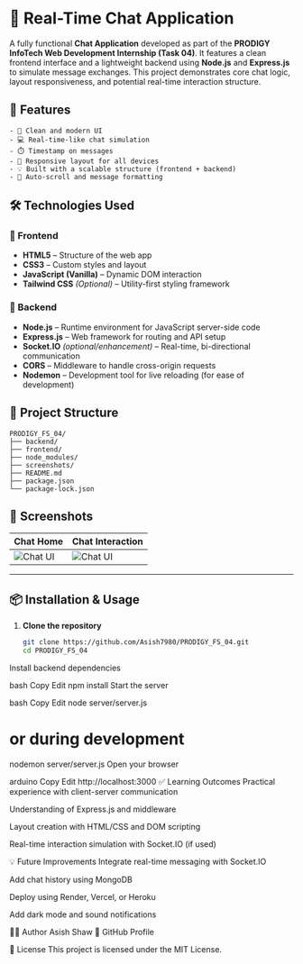 # 💬 Real-Time Chat Application

A fully functional **Chat Application** developed as part of the **PRODIGY InfoTech Web Development Internship (Task 04)**. It features a clean frontend interface and a lightweight backend using **Node.js** and **Express.js** to simulate message exchanges. This project demonstrates core chat logic, layout responsiveness, and potential real-time interaction structure.



## 🚀 Features
```
- 🎨 Clean and modern UI
- 💻 Real-time-like chat simulation
- ⏱️ Timestamp on messages
- 📱 Responsive layout for all devices
- 💡 Built with a scalable structure (frontend + backend)
- 🔄 Auto-scroll and message formatting
```


## 🛠️ Technologies Used

### 🔧 Frontend
- **HTML5** – Structure of the web app
- **CSS3** – Custom styles and layout
- **JavaScript (Vanilla)** – Dynamic DOM interaction
- **Tailwind CSS** *(Optional)* – Utility-first styling framework

### 🔌 Backend
- **Node.js** – Runtime environment for JavaScript server-side code
- **Express.js** – Web framework for routing and API setup
- **Socket.IO** *(optional/enhancement)* – Real-time, bi-directional communication
- **CORS** – Middleware to handle cross-origin requests
- **Nodemon** – Development tool for live reloading (for ease of development)



## 📁 Project Structure
```
PRODIGY_FS_04/
├── backend/
├── frontend/
├── node_modules/
├── screenshots/
├── README.md
├── package.json
└── package-lock.json

```

## 📸 Screenshots

| Chat Home | Chat Interaction |
|-----------|------------------|
| ![Chat UI](screenshots/home.png) | ![Chat UI](screenshots/chat.png) |

---

## 📦 Installation & Usage

1. **Clone the repository**
   ```bash
   git clone https://github.com/Asish7980/PRODIGY_FS_04.git
   cd PRODIGY_FS_04
Install backend dependencies

bash
Copy
Edit
npm install
Start the server

bash
Copy
Edit
node server/server.js
# or during development
nodemon server/server.js
Open your browser

arduino
Copy
Edit
http://localhost:3000
✅ Learning Outcomes
Practical experience with client-server communication

Understanding of Express.js and middleware

Layout creation with HTML/CSS and DOM scripting

Real-time interaction simulation with Socket.IO (if used)

💡 Future Improvements
Integrate real-time messaging with Socket.IO

Add chat history using MongoDB

Deploy using Render, Vercel, or Heroku

Add dark mode and sound notifications

🙋‍♂️ Author
Asish Shaw
🔗 GitHub Profile

📃 License
This project is licensed under the MIT License.
